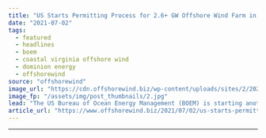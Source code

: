 ```yaml
---
title: "US Starts Permitting Process for 2.6+ GW Offshore Wind Farm in Virginia"
date: "2021-07-02"
tags: 
  - featured
  - headlines
  - boem
  - coastal virginia offshore wind
  - dominion energy
  - offshorewind
source: "offshorewind"
image_url: "https://cdn.offshorewind.biz/wp-content/uploads/sites/2/2020/10/14153444/Dominion-Energy_CVOW.jpg"
image_fp: "/assets/img/post_thumbnails/2.jpg"
lead: "The US Bureau of Ocean Energy Management (BOEM) is starting another in a series"
article_url: "https://www.offshorewind.biz/2021/07/02/us-starts-permitting-process-for-2-6-gw-offshore-wind-farm-in-virginia/"
---
```


---
